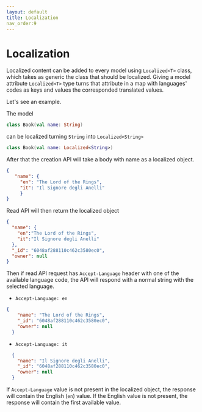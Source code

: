 ```yaml
---
layout: default
title: Localization
nav_order:9 
---
```


# Localization

Localized content can be added to every model using `Localized<T>` class, which takes as generic the class that should be localized.
Giving a model attribute `Localized<T>` type turns that attribute in a map with languages' codes as keys and values the corresponded translated values.

Let's see an example.

The model
```kotlin
class Book(val name: String)
```

can be localized turning `String` into `Localized<String>`
```kotlin
class Book(val name: Localized<String>)
```

After that the creation API will take a body with name as a localized object.
```json
{
   "name": {
     "en": "The Lord of the Rings",
     "it": "Il Signore degli Anelli"
     }
}
```

Read API will then return the localized object
```json
{
  "name": {
    "en":"The Lord of the Rings",
    "it":"Il Signore degli Anelli"
  },
  "_id": "6048af288110c462c3580ec0",
  "owner": null
}
```

Then if read API request has `Accept-Language` header with one of the available language code, the API will respond with a normal string with the selected language.

- `Accept-Language: en`
```json
{
    "name": "The Lord of the Rings",
    "_id": "6048af288110c462c3580ec0",
    "owner": null
  }
```

- `Accept-Language: it`
```json
  {
    "name": "Il Signore degli Anelli",
    "_id": "6048af288110c462c3580ec0",
    "owner": null
  }
```

If `Accept-Language` value is not present in the localized object, the response will contain the English (`en`) value.
If the English value is not present, the response will contain the first available value.
